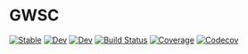 # GWSC

[![Stable](https://img.shields.io/badge/docs-stable-blue.svg)](https://bingining.github.io/GWSC.jl/stable)
[![Dev](https://img.shields.io/badge/docs-dev-blue.svg)](https://bingining.github.io/GWSC.jl/dev)
[![Dev](https://img.shields.io/badge/docs-dev-blue.svg)](https://bingining.gitlab.io/GWSC.jl/dev)
[![Build Status](https://gitlab.com/bingining/GWSC.jl/badges/master/build.svg)](https://gitlab.com/bingining/GWSC.jl/pipelines)
[![Coverage](https://gitlab.com/bingining/GWSC.jl/badges/master/coverage.svg)](https://gitlab.com/bingining/GWSC.jl/commits/master)
[![Codecov](https://codecov.io/gh/bingining/GWSC.jl/branch/master/graph/badge.svg)](https://codecov.io/gh/bingining/GWSC.jl)
